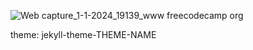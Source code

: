 ![Web capture_1-1-2024_19139_www freecodecamp org](https://github.com/Yogaprasadmk/CSS-FLEXBOX-CAT-PHOTO-GALLERY/assets/120255515/19667d98-0105-4eb7-9e62-446a910497fd)

theme: jekyll-theme-THEME-NAME
